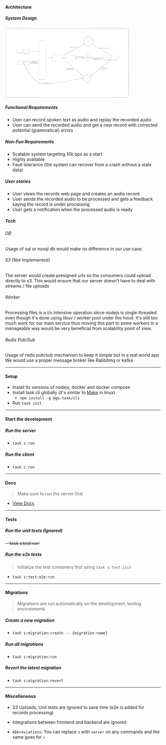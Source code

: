 
#### Architecture
##### System Design
<a href="https://raw.githubusercontent.com/Crackz/dpm-challenge/main/diagrams/architecture.png">
<img src="https://raw.githubusercontent.com/Crackz/dpm-challenge/main/diagrams/architecture.png" width="400" />
</a>

##### Functional Requirements

- User can record spoken text as audio and replay the recorded audio
- User can send the recorded audio and get a new record with corrected potential (grammatical) errors

##### Non-Fun Requirements
- Scalable system targeting 10k qps as a start
- Highly available
- Fault tolerance (the system can recover from a crash without a stale data)


##### User stories

- User views the records web page and creates an audio record
- User sends the recorded audio to be processed and gets a feedback saying the record is under processing
- User gets a notification when the processed audio is ready

##### Tech


###### DB
Usage of sql or nosql db would make no difference in our use case. 

###### S3 (Not Implemented)
The server would create presigned urls so the consumers could upload directly to s3. This would ensure that our server doesn't have to deal with streams / file uploads

###### Worker
Processing files is a i/o intensive operation since nodejs is single threaded even though it's done using libuv / worker pool under the hood. it's still too much work for our main service thus moving this part to some workers in a manageable way would be very beneficial from scalability point of view. 

###### Redis Pub/Sub
Usage of redis pub/sub mechanism to keep it simple but in a real world app
We would use a proper message broker like Rabbitmq or kafka

---

#### Setup

- Install lts versions of nodejs, docker and docker compose
- Install task cli globally (it's similar to [Make](https://www.computerhope.com/unix/umake.htm) in linux)
    -  `npm install -g @go-task/cli`
- Run `task init`

--- 

#### Start the development
##### Run the server
- `task s:run`

##### Run the client
- `task c:run`

--- 

#### Docs
> Make sure to run the server first
- [View Docs](http://localhost:3000/docs)

---

#### Tests

##### Run the unit tests (Ignored)
<del>
- `task s:test:run`
</del>


##### Run the e2e tests
> Initialize the test containers first using `task s:test:init`
- `task s:test:e2e:run`
--- 


#### Migrations
> Migrations are run automatically on the development, testing environments

##### Create a new migration
- `task s:migration:create -- {migration-name}`

##### Run all migrations
- `task s:migration:run`

##### Revert the latest migration
- `task s:migration:revert`

---

#### Miscellaneous

- S3 Uploads, Unit tests are ignored to save time (e2e is added for records processing)
- Integrations between frontend and backend are ignored 

- `Abbreviations`: You can replace `s` with `server` on any commands and the same goes for `c`